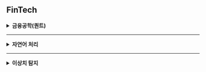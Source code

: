 ## FinTech

<details>
<summary><strong>금융공학(퀀트)</strong></summary>

- 국내 주식 데이터 수집 [![Open In Colab](https://colab.research.google.com/assets/colab-badge.svg)](https://drive.google.com/file/d/1DuQ51I5m4-cyAfLnV_XUyYMIR71ipjnd/view?usp=sharing)

- 성과 지표 구현 [![Open In Colab](https://colab.research.google.com/assets/colab-badge.svg)](https://colab.research.google.com/drive/1QBSR_kuYYbls2ySgb49CQNCk4k_xSfbS?usp=sharing)

</details>

---

<details>
<summary><strong>자연어 처리</strong></summary>

- 한국어 금융 뉴스 긍정, 부정 분류 [![Open In Colab](https://colab.research.google.com/assets/colab-badge.svg)](https://colab.research.google.com/drive/1xl6_rzcck9CSzMIaGuH-KYRwuhak2PL1?usp=sharing)

- Seq2Seq의 Encoder로 뉴스기사 토픽 예측하기 [![Open In Colab](https://colab.research.google.com/assets/colab-badge.svg)](https://colab.research.google.com/drive/1JfwtZDjSQSEoKYpteR7Z6km4bEScJnBG?usp=sharing)

    > Seq2Seq [![YouTube](https://img.shields.io/badge/-YouTube-red?logo=YouTube&logoColor=white&style=flat)](https://www.youtube.com/watch?v=qwfLTwesx6k&t=220s)  

</details>

---

<details>
<summary><strong>이상치 탐지</strong></summary>

- 신용카드 사기거래 탐지 [![Open In Colab](https://colab.research.google.com/assets/colab-badge.svg)](https://colab.research.google.com/drive/17RTwnrg2CMFReG-GIUnHwohWyM7ENqgI?usp=sharing)

    > Isolation Forest [![Notion](https://img.shields.io/badge/Notion-black?style=flat&logo=notion&logoColor=white)](https://www.notion.so/Isolation-Forest-25d47a380dc88067a642ddeb19d2069a?source=copy_link)  

</details>



